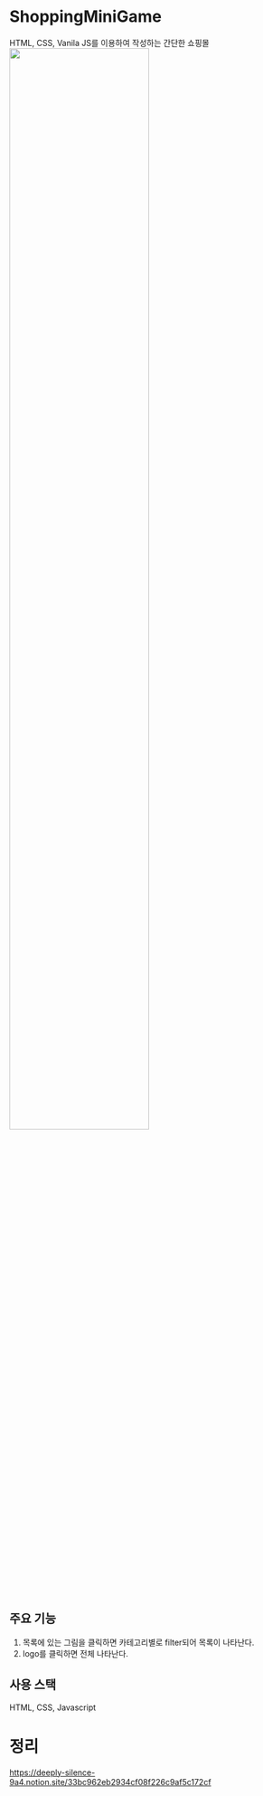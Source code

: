 # ShoppingMiniGame
HTML, CSS, Vanila JS를 이용하여 작성하는 간단한 쇼핑몰
<img width="70%" src="https://user-images.githubusercontent.com/72387948/228346006-85915c8b-8831-4cdc-b3c1-bb0df94dc71e.png"/>


## 주요 기능
1. 목록에 있는 그림을 클릭하면 카테고리별로 filter되어 목록이 나타난다.
2. logo를 클릭하면 전체  나타난다.

## 사용 스택
HTML, CSS, Javascript

# 정리
https://deeply-silence-9a4.notion.site/33bc962eb2934cf08f226c9af5c172cf
